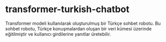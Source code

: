 # transformer-turkish-chatbot
Transformer modeli kullanılarak oluşturulmuş bir Türkçe sohbet robotu. Bu sohbet robotu, Türkçe konuşmalardan oluşan bir veri kümesi üzerinde eğitilmiştir ve kullanıcı girdilerine yanıtlar üretebilir.
